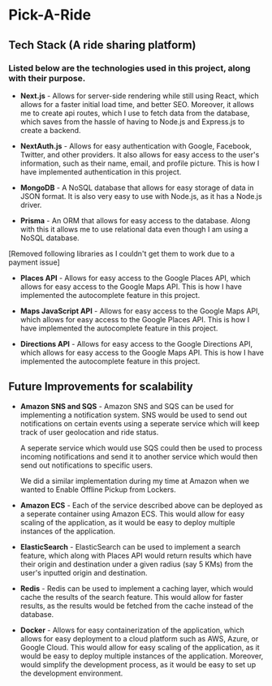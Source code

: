 # Pick-A-Ride

## Tech Stack (A ride sharing platform)

### Listed below are the technologies used in this project, along with their purpose.

- **Next.js** - Allows for server-side rendering while still using React, which allows for a faster initial load time, and better SEO. Moreover, it allows me to create api routes, which I use to fetch data from the database, which saves from the hassle of having to Node.js and Express.js to create a backend.

- **NextAuth.js** - Allows for easy authentication with Google, Facebook, Twitter, and other providers. It also allows for easy access to the user's information, such as their name, email, and profile picture. This is how I have implemented authentication in this project.

- **MongoDB** - A NoSQL database that allows for easy storage of data in JSON format. It is also very easy to use with Node.js, as it has a Node.js driver.

- **Prisma** - An ORM that allows for easy access to the database. Along with this it allows me to use relational data even though I am using a NoSQL database.

[Removed following libraries as I couldn't get them to work due to a payment issue]

- **Places API** - Allows for easy access to the Google Places API, which allows for easy access to the Google Maps API. This is how I have implemented the autocomplete feature in this project.

- **Maps JavaScript API** - Allows for easy access to the Google Maps API, which allows for easy access to the Google Places API. This is how I have implemented the autocomplete feature in this project.

- **Directions API** - Allows for easy access to the Google Directions API, which allows for easy access to the Google Maps API. This is how I have implemented the autocomplete feature in this project.

## Future Improvements for scalability

- **Amazon SNS and SQS** - Amazon SNS and SQS can be used for implementing a notification system. SNS would be used to send out notifications on certain events using a seperate service which will keep track of user geolocation and ride status.

  A seperate service which would use SQS could then be used to process incoming notifications and send it to another service which would then send out notifications to specific users.

  We did a similar implementation during my time at Amazon when we wanted to Enable Offline Pickup from Lockers.

- **Amazon ECS** - Each of the service described above can be deployed as a seperate container using Amazon ECS. This would allow for easy scaling of the application, as it would be easy to deploy multiple instances of the application.

- **ElasticSearch** - ElasticSearch can be used to implement a search feature, which along with Places API would return results which have their origin and destination under a given radius (say 5 KMs) from the user's inputted origin and destination.

- **Redis** - Redis can be used to implement a caching layer, which would cache the results of the search feature. This would allow for faster results, as the results would be fetched from the cache instead of the database.

- **Docker** - Allows for easy containerization of the application, which allows for easy deployment to a cloud platform such as AWS, Azure, or Google Cloud. This would allow for easy scaling of the application, as it would be easy to deploy multiple instances of the application. Moreover, would simplify the development process, as it would be easy to set up the development environment.
